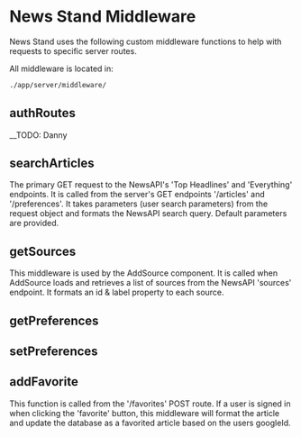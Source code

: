 # News Stand Middleware #

News Stand uses the following custom middleware functions to help with requests to specific server routes.

All middleware is located in:

```sh
./app/server/middleware/
``` 

## authRoutes ##
__TODO: Danny

## searchArticles ##

The primary GET request to the NewsAPI's 'Top Headlines' and 'Everything' endpoints. It is called from the server's GET endpoints '/articles' and '/preferences'. It takes parameters (user search parameters) from the request object and formats the NewsAPI search query. Default parameters are provided. 

## getSources ##

This middleware is used by the AddSource component. It is called when AddSource loads and retrieves a list of sources from the NewsAPI 'sources' endpoint. It formats an id & label property to each source. 

## getPreferences ##

## setPreferences ##

## addFavorite ##

This function is called from the '/favorites' POST route. If a user is signed in when clicking the 'favorite' button, this middleware will format the article and update the database as a favorited article based on the users googleId. 
